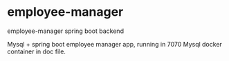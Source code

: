 # employee-manager
employee-manager spring boot backend

Mysql + spring boot employee manager app,
running in 7070
Mysql docker container in doc file. 
